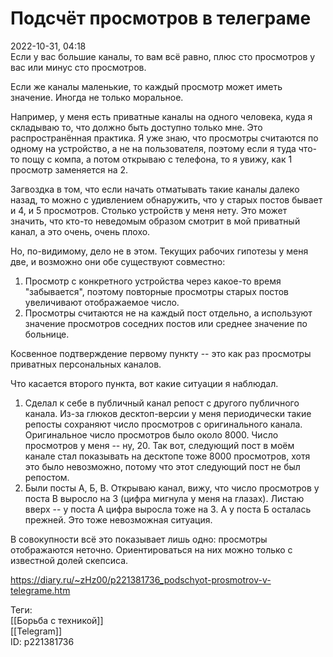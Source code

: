 Подсчёт просмотров в телеграме
===============================

   
 2022-10-31, 04:18   
  Если у вас большие каналы, то вам всё равно, плюс сто просмотров у вас или минус сто просмотров.   
   
 Если же каналы маленькие, то каждый просмотр может иметь значение. Иногда не только моральное.   
   
 Например, у меня есть приватные каналы на одного человека, куда я складываю то, что должно быть доступно только мне. Это распространённая практика. Я уже знаю, что просмотры считаются по одному на устройство, а не на пользователя, поэтому если я туда что-то пощу с компа, а потом открываю с телефона, то я увижу, как 1 просмотр заменяется на 2.   
   
 Загвоздка в том, что если начать отматывать такие каналы далеко назад, то можно с удивлением обнаружить, что у старых постов бывает и 4, и 5 просмотров. Столько устройств у меня нету. Это может значить, что кто-то неведомым образом смотрит в мой приватный канал, а это очень, очень плохо.   
   
 Но, по-видимому, дело не в этом. Текущих рабочих гипотезы у меня две, и возможно они обе существуют совместно:   
 1. Просмотр с конкретного устройства через какое-то время "забывается", поэтому повторные просмотры старых постов увеличивают отображаемое число.   
 2. Просмотры считаются не на каждый пост отдельно, а используют значение просмотров соседних постов или среднее значение по больнице.   
   
 Косвенное подтверждение первому пункту -- это как раз просмотры приватных персональных каналов.   
   
 Что касается второго пункта, вот какие ситуации я наблюдал.   
   
 1. Сделал к себе в публичный канал репост с другого публичного канала. Из-за глюков десктоп-версии у меня периодически такие репосты сохраняют число просмотров с оригинального канала. Оригинальное число просмотров было около 8000. Число просмотров у меня -- ну, 20. Так вот, следующий пост в моём канале стал показывать на десктопе тоже 8000 просмотров, хотя это было невозможно, потому что этот следующий пост не был репостом.   
 2. Были посты А, Б, В. Открываю канал, вижу, что число просмотров у поста В выросло на 3 (цифра мигнула у меня на глазах). Листаю вверх -- у поста А цифра выросла тоже на 3. А у поста Б осталась прежней. Это тоже невозможная ситуация.   
   
 В совокупности всё это показывает лишь одно: просмотры отображаются неточно. Ориентироваться на них можно только с известной долей скепсиса.   
    
 <https://diary.ru/~zHz00/p221381736_podschyot-prosmotrov-v-telegrame.htm>   
   
 Теги:   
 [[Борьба с техникой]]   
 [[Telegram]]   
 ID: p221381736